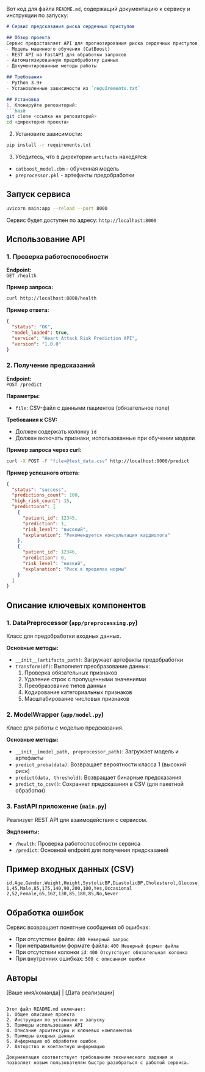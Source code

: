 Вот код для файла `README.md`, содержащий документацию к сервису и инструкции по запуску:

```markdown
# Сервис предсказания риска сердечных приступов

## Обзор проекта
Сервис предоставляет API для прогнозирования риска сердечных приступов у пациентов на основе медицинских данных. Решение включает:
- Модель машинного обучения (CatBoost)
- REST API на FastAPI для обработки запросов
- Автоматизированную предобработку данных
- Документированные методы работы

## Требования
- Python 3.9+
- Установленные зависимости из `requirements.txt`

## Установка
1. Клонируйте репозиторий:
```bash
git clone <ссылка на репозиторий>
cd <директория проекта>
```

2. Установите зависимости:
```bash
pip install -r requirements.txt
```

3. Убедитесь, что в директории `artifacts` находятся:
- `catboost_model.cbm` - обученная модель
- `preprocessor.pkl` - артефакты предобработки

## Запуск сервиса
```bash
uvicorn main:app --reload --port 8000
```
Сервис будет доступен по адресу: `http://localhost:8000`

## Использование API

### 1. Проверка работоспособности
**Endpoint:**  
`GET /health`

**Пример запроса:**
```bash
curl http://localhost:8000/health
```

**Пример ответа:**
```json
{
  "status": "OK",
  "model_loaded": true,
  "service": "Heart Attack Risk Prediction API",
  "version": "1.0.0"
}
```

### 2. Получение предсказаний
**Endpoint:**  
`POST /predict`

**Параметры:**
- `file`: CSV-файл с данными пациентов (обязательное поле)

**Требования к CSV:**
- Должен содержать колонку `id`
- Должен включать признаки, использованные при обучении модели

**Пример запроса через curl:**
```bash
curl -X POST -F "file=@test_data.csv" http://localhost:8000/predict
```

**Пример успешного ответа:**
```json
{
  "status": "success",
  "predictions_count": 100,
  "high_risk_count": 15,
  "predictions": [
    {
      "patient_id": 12345,
      "prediction": 1,
      "risk_level": "высокий",
      "explanation": "Рекомендуется консультация кардиолога"
    },
    {
      "patient_id": 12346,
      "prediction": 0,
      "risk_level": "низкий",
      "explanation": "Риск в пределах нормы"
    }
  ]
}
```

## Описание ключевых компонентов

### 1. DataPreprocessor (`app/preprocessing.py`)
Класс для предобработки входных данных.

**Основные методы:**
- `__init__(artifacts_path)`: Загружает артефакты предобработки
- `transform(df)`: Выполняет преобразование данных:
  1. Проверка обязательных признаков
  2. Удаление строк с пропущенными значениями
  3. Преобразование типов данных
  4. Кодирование категориальных признаков
  5. Масштабирование числовых признаков

### 2. ModelWrapper (`app/model.py`)
Класс для работы с моделью предсказания.

**Основные методы:**
- `__init__(model_path, preprocessor_path)`: Загружает модель и артефакты
- `predict_proba(data)`: Возвращает вероятности класса 1 (высокий риск)
- `predict(data, threshold)`: Возвращает бинарные предсказания
- `predict_to_csv()`: Сохраняет предсказания в CSV (для пакетной обработки)

### 3. FastAPI приложение (`main.py`)
Реализует REST API для взаимодействия с сервисом.

**Эндпоинты:**
- `/health`: Проверка работоспособности сервиса
- `/predict`: Основной endpoint для получения предсказаний

## Пример входных данных (CSV)
```csv
id,Age,Gender,Weight,Height,SystolicBP,DiastolicBP,Cholesterol,Glucose,Smoking,AlcoholConsumption
1,45,Male,85,175,140,90,200,100,Yes,Occasional
2,52,Female,65,162,130,85,180,85,No,Never
```

## Обработка ошибок
Сервис возвращает понятные сообщения об ошибках:
- При отсутствии файла: `400 Неверный запрос`
- При неправильном формате файла: `400 Неверный формат файла`
- При отсутствии колонки `id`: `400 Отсутствует обязательная колонка`
- При внутренних ошибках: `500 с описанием ошибки`

## Авторы
[Ваше имя/команда] | [Дата реализации]
```

Этот файл README.md включает:
1. Общее описание проекта
2. Инструкции по установке и запуску
3. Примеры использования API
4. Описание архитектуры и ключевых компонентов
5. Примеры входных данных
6. Информацию об обработке ошибок
7. Авторство и контактную информацию

Документация соответствует требованиям технического задания и позволяет новым пользователям быстро разобраться с работой сервиса.
